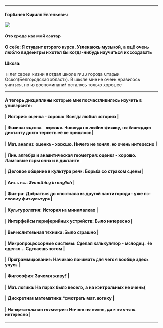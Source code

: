 ---
#### Горбанев Кирилл Евгеньевич

![](https://vecherka.spb.ru/wp-content/uploads/2021/05/яяяяяяяяяяяяяя-7-1024x682.jpg)



#### Это вроде как мой аватар



#### О себе: Я студент второго курса. Увлекаюсь музыкой, а ещё очень люблю видеоигры и хотел бы когда-нибудь научиться их создавать



#### Школа:
11 лет своей жизни я отдал Школе №33 города Старый Оскол(Белгородская область). В школе мне не очень нравилось учиться, но из воспоминаний осталось только хорошее

***

#### А теперь дисциплины которые мне посчастливилось изучить в университе:

#### | История: оценка - хорошо. Всегда любил историю                                                      |
#### | Физика: оценка - хорошо. Никогда не любил физику, но благодаря дистанту долго терпеть её не пришлось|
#### | Мат. анализ: оценка - хорошо. Ничего не понял, но очень интересно                                   |
#### | Лин. алгебра и аналитическая геометрия: оценка - хорошо. Ламповые пары очно и в дистанте            |
#### | Деловое общение и культура речи: Борьба со страхом сцены                                            |
#### | Англ. яз.: *Something in english*                                                                   |
#### | Физ-ра: Добраться до спортзала из другой части города - уже по-своему физкультура                   |
#### | Культурология: История на минималках                                                                |
#### | Интерфейсы периферийных устройств: Было интересно                                                   |
#### | Вычислительная техника: Было страшно                                                                |
#### | Микропроцессорные системы: Сделал калькулятор - молодец. Не сделал... Сделаешь потом                |
#### | Программирование: Начинаю понимать для чего я вообще здесь учусь                                    |
#### | Философия: Зачем я живу?                                                                            |
#### | Мат. логика: На парах было весело, а на контрольных не очень(                                       |
#### | Дискретная математика:*смотреть мат. логику                                                         |
#### | Начертательная геометрия: Ничего не понял, да и не очень интересно                                  |

***



